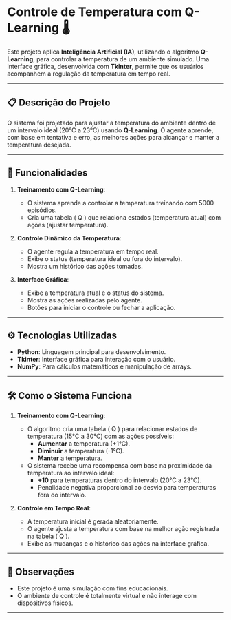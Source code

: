 # Controle de Temperatura com Q-Learning 🌡️

Este projeto aplica **Inteligência Artificial (IA)**, utilizando o algoritmo **Q-Learning**, para controlar a temperatura de um ambiente simulado. Uma interface gráfica, desenvolvida com **Tkinter**, permite que os usuários acompanhem a regulação da temperatura em tempo real.

---

## 📋 Descrição do Projeto

O sistema foi projetado para ajustar a temperatura do ambiente dentro de um intervalo ideal (20°C a 23°C) usando **Q-Learning**. O agente aprende, com base em tentativa e erro, as melhores ações para alcançar e manter a temperatura desejada.

---

## 🚀 Funcionalidades

1. **Treinamento com Q-Learning**: 
   - O sistema aprende a controlar a temperatura treinando com 5000 episódios.
   - Cria uma tabela \( Q \) que relaciona estados (temperatura atual) com ações (ajustar temperatura).

2. **Controle Dinâmico da Temperatura**:
   - O agente regula a temperatura em tempo real.
   - Exibe o status (temperatura ideal ou fora do intervalo).
   - Mostra um histórico das ações tomadas.

3. **Interface Gráfica**:
   - Exibe a temperatura atual e o status do sistema.
   - Mostra as ações realizadas pelo agente.
   - Botões para iniciar o controle ou fechar a aplicação.

---

## ⚙️ Tecnologias Utilizadas

- **Python**: Linguagem principal para desenvolvimento.
- **Tkinter**: Interface gráfica para interação com o usuário.
- **NumPy**: Para cálculos matemáticos e manipulação de arrays.

---

## 🛠️ Como o Sistema Funciona

1. **Treinamento com Q-Learning**:
   - O algoritmo cria uma tabela \( Q \) para relacionar estados de temperatura (15°C a 30°C) com as ações possíveis:
     - **Aumentar** a temperatura (+1°C).
     - **Diminuir** a temperatura (-1°C).
     - **Manter** a temperatura.
   - O sistema recebe uma recompensa com base na proximidade da temperatura ao intervalo ideal:
     - **+10** para temperaturas dentro do intervalo (20°C a 23°C).
     - Penalidade negativa proporcional ao desvio para temperaturas fora do intervalo.

2. **Controle em Tempo Real**:
   - A temperatura inicial é gerada aleatoriamente.
   - O agente ajusta a temperatura com base na melhor ação registrada na tabela \( Q \).
   - Exibe as mudanças e o histórico das ações na interface gráfica.

---

## 📝 Observações

- Este projeto é uma simulação com fins educacionais.
- O ambiente de controle é totalmente virtual e não interage com dispositivos físicos.

---
